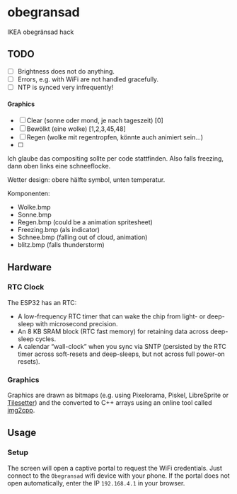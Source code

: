 # obegransad

IKEA obegränsad hack

## TODO

- [ ] Brightness does not do anything.
- [ ] Errors, e.g. with WiFi are not handled gracefully.
- [ ] NTP is synced very infrequently!

#### Graphics

- [ ] Clear (sonne oder mond, je nach tageszeit) [0]
- [ ] Bewölkt (eine wolke) [1,2,3,45,48]
- [ ] Regen (wolke mit regentropfen, könnte auch animiert sein...)
- [ ] 

Ich glaube das compositing sollte per code stattfinden.
Also falls freezing, dann oben links eine schneeflocke.

Wetter design: obere hälfte symbol, unten temperatur.

Komponenten:
- Wolke.bmp
- Sonne.bmp
- Regen.bmp (could be a animation spritesheet)
- Freezing.bmp (als indicator)
- Schnee.bmp (falling out of cloud, animation)
- blitz.bmp (falls thunderstorm)

## Hardware

### RTC Clock

The ESP32 has an RTC:

- A low-frequency RTC timer that can wake the chip from light- or deep-sleep with microsecond precision.
- An 8 KB SRAM block (RTC fast memory) for retaining data across deep-sleep cycles.
- A calendar “wall-clock” when you sync via SNTP (persisted by the RTC timer across soft-resets and deep-sleeps, but not across full power-on resets).

### Graphics

Graphics are drawn as bitmaps (e.g. using Pixelorama, Piskel, LibreSprite or [Tilesetter](https://www.tilesetter.org/)) and the converted to C++ arrays using an online tool called [img2cpp](https://hurricanejoef.github.io/image2cpp/).

## Usage

### Setup

The screen will open a captive portal to request the WiFi credentials.
Just connect to the `Obegransad` wifi device with your phone.
If the portal does not open automatically, enter the IP `192.168.4.1` in your browser.

